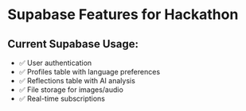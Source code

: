 # Supabase Features for Hackathon

## Current Supabase Usage:
- ✅ User authentication
- ✅ Profiles table with language preferences
- ✅ Reflections table with AI analysis
- ✅ File storage for images/audio
- ✅ Real-time subscriptions
